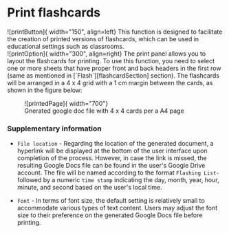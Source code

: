 
# Print flashcards

<div style="display: flex; align-items: center;" markdown>
![printButton]{ width="150", align=left}
This function is designed to facilitate the creation of printed versions of flashcards, which can be used in educational settings such as classrooms.
</div>


<div style="display: flex; align-items: center;" markdown>
![printOption]{ width="300", align=right}
The print panel allows you to layout the flashcards for printing. To use this function, you need to select one or more sheets that have proper front and back headers in the first row (same as mentioned in [`Flash`][flashcardSection] section). The flashcards will be arranged in a 4 x 4 grid with a 1 cm margin between the cards, as shown in the figure below:
</div>


<figure markdown>
![printedPage]{ width="700"}
  <figcaption>Gnerated google doc file with 4 x 4 cards per a A4 page </figcaption>
</figure>



### Supplementary information

* `File location` - Regarding the location of the generated document, a hyperlink will be displayed at the bottom of the user interface upon completion of the process. However, in case the link is missed, the resulting Google Docs file can be found in the user's Google Drive account. The file will be named according to the format `Flashing List-` followed by a numeric `time stamp` indicating the day, month, year, hour, minute, and second based on the user's local time.

* `Font` - In terms of font size, the default setting is relatively small to accommodate various types of text content. Users may adjust the font size to their preference on the generated Google Docs file before printing.



[printButton]: ./assets/images/print_button.png
[printOption]: ./assets/images/print_option.png
[printedPage]: ./assets/images/printed_page.png
[flashcardSection]: ./index.md#flashcards





